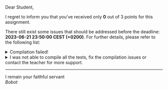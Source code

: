 Dear Student,

I regret to inform you that you've received only **0** out of 3 points for this assignment.

There still exist some issues that should be addressed before the deadline: **2023-06-21 23:50:00 CEST (+0200)**. For further details, please refer to the following list:

<details><summary>Compilation failed!</summary>##&nbsp;details&nbsp;(tip&nbsp;read&nbsp;from&nbsp;top&nbsp;to&nbsp;end):<br>```[&nbsp;14%]&nbsp;Building&nbsp;CXX&nbsp;object&nbsp;unitTests/lib/googletest/CMakeFiles/gtest.dir/src/gtest-all.cc.o<br>[&nbsp;28%]&nbsp;Linking&nbsp;CXX&nbsp;static&nbsp;library&nbsp;../../../lib/libgtest.a<br>[&nbsp;28%]&nbsp;Built&nbsp;target&nbsp;gtest<br>[&nbsp;42%]&nbsp;Building&nbsp;CXX&nbsp;object&nbsp;unitTests/lib/googletest/CMakeFiles/gtest_main.dir/src/gtest_main.cc.o<br>[&nbsp;57%]&nbsp;Linking&nbsp;CXX&nbsp;static&nbsp;library&nbsp;../../../lib/libgtest_main.a<br>[&nbsp;57%]&nbsp;Built&nbsp;target&nbsp;gtest_main<br>[&nbsp;71%]&nbsp;Building&nbsp;CXX&nbsp;object&nbsp;unitTests/CMakeFiles/unit_tests.dir/FileMatrixTests.cpp.o<br>[&nbsp;85%]&nbsp;Building&nbsp;CXX&nbsp;object&nbsp;unitTests/CMakeFiles/unit_tests.dir/__/FileMatrix.cpp.o<br>[100%]&nbsp;Linking&nbsp;CXX&nbsp;executable&nbsp;../bin/unit_tests<br>/usr/bin/ld:&nbsp;CMakeFiles/unit_tests.dir/FileMatrixTests.cpp.o:&nbsp;in&nbsp;function&nbsp;`FileMatrixTester_initialisationOfSingleElementMatrix_expectedFileCreated_Test::TestBody()':<br>FileMatrixTests.cpp:(.text+0x43e):&nbsp;undefined&nbsp;reference&nbsp;to&nbsp;`FileMatrix<int,&nbsp;unsigned&nbsp;long>::FileMatrix(unsigned&nbsp;long,&nbsp;unsigned&nbsp;long,&nbsp;std::__cxx11::basic_string<char,&nbsp;std::char_traits<char>,&nbsp;std::allocator<char>&nbsp;>&nbsp;const&)'<br>/usr/bin/ld:&nbsp;FileMatrixTests.cpp:(.text+0x707):&nbsp;undefined&nbsp;reference&nbsp;to&nbsp;`FileMatrix<int,&nbsp;unsigned&nbsp;long>::~FileMatrix()'<br>/usr/bin/ld:&nbsp;FileMatrixTests.cpp:(.text+0x859):&nbsp;undefined&nbsp;reference&nbsp;to&nbsp;`FileMatrix<int,&nbsp;unsigned&nbsp;long>::~FileMatrix()'<br>/usr/bin/ld:&nbsp;CMakeFiles/unit_tests.dir/FileMatrixTests.cpp.o:&nbsp;in&nbsp;function&nbsp;`FileMatrixTester_initialisationOfMatrixSingleColumnButMultipleRows_expectedFileWithProperSizeCreated_Test::TestBody()':<br>FileMatrixTests.cpp:(.text+0x9bc):&nbsp;undefined&nbsp;reference&nbsp;to&nbsp;`FileMatrix<float,&nbsp;unsigned&nbsp;long>::FileMatrix(unsigned&nbsp;long,&nbsp;unsigned&nbsp;long,&nbsp;std::__cxx11::basic_string<char,&nbsp;std::char_traits<char>,&nbsp;std::allocator<char>&nbsp;>&nbsp;const&)'<br>/usr/bin/ld:&nbsp;FileMatrixTests.cpp:(.text+0xc85):&nbsp;undefined&nbsp;reference&nbsp;to&nbsp;`FileMatrix<float,&nbsp;unsigned&nbsp;long>::~FileMatrix()'<br>/usr/bin/ld:&nbsp;FileMatrixTests.cpp:(.text+0xdd7):&nbsp;undefined&nbsp;reference&nbsp;to&nbsp;`FileMatrix<float,&nbsp;unsigned&nbsp;long>::~FileMatrix()'<br>/usr/bin/ld:&nbsp;CMakeFiles/unit_tests.dir/FileMatrixTests.cpp.o:&nbsp;in&nbsp;function&nbsp;`FileMatrixTester_initialisationOfMatrixMultipleColumnAndSingleRow_expectedFileWithProperSizeCreated_Test::TestBody()':<br>FileMatrixTests.cpp:(.text+0xf3a):&nbsp;undefined&nbsp;reference&nbsp;to&nbsp;`FileMatrix<double,&nbsp;unsigned&nbsp;long>::FileMatrix(unsigned&nbsp;long,&nbsp;unsigned&nbsp;long,&nbsp;std::__cxx11::basic_string<char,&nbsp;std::char_traits<char>,&nbsp;std::allocator<char>&nbsp;>&nbsp;const&)'<br>/usr/bin/ld:&nbsp;FileMatrixTests.cpp:(.text+0x1203):&nbsp;undefined&nbsp;reference&nbsp;to&nbsp;`FileMatrix<double,&nbsp;unsigned&nbsp;long>::~FileMatrix()'<br>/usr/bin/ld:&nbsp;FileMatrixTests.cpp:(.text+0x1355):&nbsp;undefined&nbsp;reference&nbsp;to&nbsp;`FileMatrix<double,&nbsp;unsigned&nbsp;long>::~FileMatrix()'<br>/usr/bin/ld:&nbsp;CMakeFiles/unit_tests.dir/FileMatrixTests.cpp.o:&nbsp;in&nbsp;function&nbsp;`FileMatrixTester_initialisationOfSquareMatrixMultipleColumnAndMultipleRows_expectedFileWithProperSizeCreated_Test::TestBody()':<br>FileMatrixTests.cpp:(.text+0x14b8):&nbsp;undefined&nbsp;reference&nbsp;to&nbsp;`FileMatrix<long&nbsp;long,&nbsp;unsigned&nbsp;long>::FileMatrix(unsigned&nbsp;long,&nbsp;unsigned&nbsp;long,&nbsp;std::__cxx11::basic_string<char,&nbsp;std::char_traits<char>,&nbsp;std::allocator<char>&nbsp;>&nbsp;const&)'<br>/usr/bin/ld:&nbsp;FileMatrixTests.cpp:(.text+0x1781):&nbsp;undefined&nbsp;reference&nbsp;to&nbsp;`FileMatrix<long&nbsp;long,&nbsp;unsigned&nbsp;long>::~FileMatrix()'<br>/usr/bin/ld:&nbsp;FileMatrixTests.cpp:(.text+0x18d3):&nbsp;undefined&nbsp;reference&nbsp;to&nbsp;`FileMatrix<long&nbsp;long,&nbsp;unsigned&nbsp;long>::~FileMatrix()'<br>/usr/bin/ld:&nbsp;CMakeFiles/unit_tests.dir/FileMatrixTests.cpp.o:&nbsp;in&nbsp;function&nbsp;`FileMatrixTester_accesingMatrixDataWithTooGreatIndex_expectedThrowingOutOfRangeException_Test::TestBody()':<br>FileMatrixTests.cpp:(.text+0x1a36):&nbsp;undefined&nbsp;reference&nbsp;to&nbsp;`FileMatrix<unsigned&nbsp;long,&nbsp;unsigned&nbsp;long>::FileMatrix(unsigned&nbsp;long,&nbsp;unsigned&nbsp;long,&nbsp;std::__cxx11::basic_string<char,&nbsp;std::char_traits<char>,&nbsp;std::allocator<char>&nbsp;>&nbsp;const&)'<br>/usr/bin/ld:&nbsp;FileMatrixTests.cpp:(.text+0x1ab2):&nbsp;undefined&nbsp;reference&nbsp;to&nbsp;`FileMatrix<unsigned&nbsp;long,&nbsp;unsigned&nbsp;long>::operator[](unsigned&nbsp;long)'<br>/usr/bin/ld:&nbsp;FileMatrixTests.cpp:(.text+0x1e4e):&nbsp;undefined&nbsp;reference&nbsp;to&nbsp;`FileMatrix<unsigned&nbsp;long,&nbsp;unsigned&nbsp;long>::~FileMatrix()'<br>/usr/bin/ld:&nbsp;FileMatrixTests.cpp:(.text+0x2160):&nbsp;undefined&nbsp;reference&nbsp;to&nbsp;`FileMatrix<unsigned&nbsp;long,&nbsp;unsigned&nbsp;long>::~FileMatrix()'<br>/usr/bin/ld:&nbsp;CMakeFiles/unit_tests.dir/FileMatrixTests.cpp.o:&nbsp;in&nbsp;function&nbsp;`FileMatrixTester_accesingMatrixElementsWithIndex_expectedSucessfullWriteAndRead_Test::TestBody()':<br>FileMatrixTests.cpp:(.text+0x22c2):&nbsp;undefined&nbsp;reference&nbsp;to&nbsp;`FileMatrix<char,&nbsp;unsigned&nbsp;long>::FileMatrix(unsigned&nbsp;long,&nbsp;unsigned&nbsp;long,&nbsp;std::__cxx11::basic_string<char,&nbsp;std::char_traits<char>,&nbsp;std::allocator<char>&nbsp;>&nbsp;const&)'<br>/usr/bin/ld:&nbsp;FileMatrixTests.cpp:(.text+0x2345):&nbsp;undefined&nbsp;reference&nbsp;to&nbsp;`FileMatrix<char,&nbsp;unsigned&nbsp;long>::operator[](unsigned&nbsp;long)'<br>/usr/bin/ld:&nbsp;FileMatrixTests.cpp:(.text+0x23b2):&nbsp;undefined&nbsp;reference&nbsp;to&nbsp;`FileMatrix<char,&nbsp;unsigned&nbsp;long>::flush()'<br>/usr/bin/ld:&nbsp;FileMatrixTests.cpp:(.text+0x26c7):&nbsp;undefined&nbsp;reference&nbsp;to&nbsp;`FileMatrix<char,&nbsp;unsigned&nbsp;long>::~FileMatrix()'<br>/usr/bin/ld:&nbsp;FileMatrixTests.cpp:(.text+0x2828):&nbsp;undefined&nbsp;reference&nbsp;to&nbsp;`FileMatrix<char,&nbsp;unsigned&nbsp;long>::~FileMatrix()'<br>/usr/bin/ld:&nbsp;CMakeFiles/unit_tests.dir/FileMatrixTests.cpp.o:&nbsp;in&nbsp;function&nbsp;`FileMatrixTester_comparingOfMatrixesWithTheSameData_expectedComparationReturnsTrue_Test::TestBody()':<br>FileMatrixTests.cpp:(.text+0x2a47):&nbsp;undefined&nbsp;reference&nbsp;to&nbsp;`FileMatrix<signed&nbsp;char,&nbsp;unsigned&nbsp;long>::FileMatrix(unsigned&nbsp;long,&nbsp;unsigned&nbsp;long,&nbsp;std::__cxx11::basic_string<char,&nbsp;std::char_traits<char>,&nbsp;std::allocator<char>&nbsp;>&nbsp;const&)'<br>/usr/bin/ld:&nbsp;FileMatrixTests.cpp:(.text+0x2a6a):&nbsp;undefined&nbsp;reference&nbsp;to&nbsp;`FileMatrix<signed&nbsp;char,&nbsp;unsigned&nbsp;long>::FileMatrix(unsigned&nbsp;long,&nbsp;unsigned&nbsp;long,&nbsp;std::__cxx11::basic_string<char,&nbsp;std::char_traits<char>,&nbsp;std::allocator<char>&nbsp;>&nbsp;const&)'<br>/usr/bin/ld:&nbsp;FileMatrixTests.cpp:(.text+0x2af0):&nbsp;undefined&nbsp;reference&nbsp;to&nbsp;`FileMatrix<signed&nbsp;char,&nbsp;unsigned&nbsp;long>::operator[](unsigned&nbsp;long)'<br>/usr/bin/ld:&nbsp;FileMatrixTests.cpp:(.text+0x2b1e):&nbsp;undefined&nbsp;reference&nbsp;to&nbsp;`FileMatrix<signed&nbsp;char,&nbsp;unsigned&nbsp;long>::operator[](unsigned&nbsp;long)'<br>/usr/bin/ld:&nbsp;FileMatrixTests.cpp:(.text+0x2b8b):&nbsp;undefined&nbsp;reference&nbsp;to&nbsp;`FileMatrix<signed&nbsp;char,&nbsp;unsigned&nbsp;long>::flush()'<br>/usr/bin/ld:&nbsp;FileMatrixTests.cpp:(.text+0x2b9a):&nbsp;undefined&nbsp;reference&nbsp;to&nbsp;`FileMatrix<signed&nbsp;char,&nbsp;unsigned&nbsp;long>::flush()'<br>/usr/bin/ld:&nbsp;FileMatrixTests.cpp:(.text+0x324c):&nbsp;undefined&nbsp;reference&nbsp;to&nbsp;`FileMatrix<signed&nbsp;char,&nbsp;unsigned&nbsp;long>::~FileMatrix()'<br>/usr/bin/ld:&nbsp;FileMatrixTests.cpp:(.text+0x326c):&nbsp;undefined&nbsp;reference&nbsp;to&nbsp;`FileMatrix<signed&nbsp;char,&nbsp;unsigned&nbsp;long>::~FileMatrix()'<br>/usr/bin/ld:&nbsp;FileMatrixTests.cpp:(.text+0x3539):&nbsp;undefined&nbsp;reference&nbsp;to&nbsp;`FileMatrix<signed&nbsp;char,&nbsp;unsigned&nbsp;long>::~FileMatrix()'<br>/usr/bin/ld:&nbsp;FileMatrixTests.cpp:(.text+0x3551):&nbsp;undefined&nbsp;reference&nbsp;to&nbsp;`FileMatrix<signed&nbsp;char,&nbsp;unsigned&nbsp;long>::~FileMatrix()'<br>/usr/bin/ld:&nbsp;CMakeFiles/unit_tests.dir/FileMatrixTests.cpp.o:&nbsp;in&nbsp;function&nbsp;`FileMatrixTester_comparingDifferentMatrixesWithTheSameNumberOfRowsAndColumnsButDifferentData_expectedComparationReturnsFalse_Test::TestBody()':<br>FileMatrixTests.cpp:(.text+0x37a1):&nbsp;undefined&nbsp;reference&nbsp;to&nbsp;`FileMatrix<long,&nbsp;unsigned&nbsp;long>::FileMatrix(unsigned&nbsp;long,&nbsp;unsigned&nbsp;long,&nbsp;std::__cxx11::basic_string<char,&nbsp;std::char_traits<char>,&nbsp;std::allocator<char>&nbsp;>&nbsp;const&)'<br>/usr/bin/ld:&nbsp;FileMatrixTests.cpp:(.text+0x37c4):&nbsp;undefined&nbsp;reference&nbsp;to&nbsp;`FileMatrix<long,&nbsp;unsigned&nbsp;long>::FileMatrix(unsigned&nbsp;long,&nbsp;unsigned&nbsp;long,&nbsp;std::__cxx11::basic_string<char,&nbsp;std::char_traits<char>,&nbsp;std::allocator<char>&nbsp;>&nbsp;const&)'<br>/usr/bin/ld:&nbsp;FileMatrixTests.cpp:(.text+0x3825):&nbsp;undefined&nbsp;reference&nbsp;to&nbsp;`FileMatrix<long,&nbsp;unsigned&nbsp;long>::operator[](unsigned&nbsp;long)'<br>/usr/bin/ld:&nbsp;FileMatrixTests.cpp:(.text+0x3859):&nbsp;undefined&nbsp;reference&nbsp;to&nbsp;`FileMatrix<long,&nbsp;unsigned&nbsp;long>::operator[](unsigned&nbsp;long)'<br>/usr/bin/ld:&nbsp;FileMatrixTests.cpp:(.text+0x38a8):&nbsp;undefined&nbsp;reference&nbsp;to&nbsp;`FileMatrix<long,&nbsp;unsigned&nbsp;long>::flush()'<br>/usr/bin/ld:&nbsp;FileMatrixTests.cpp:(.text+0x38b7):&nbsp;undefined&nbsp;reference&nbsp;to&nbsp;`FileMatrix<long,&nbsp;unsigned&nbsp;long>::flush()'<br>/usr/bin/ld:&nbsp;FileMatrixTests.cpp:(.text+0x38d8):&nbsp;undefined&nbsp;reference&nbsp;to&nbsp;`FileMatrix<long,&nbsp;unsigned&nbsp;long>::operator[](unsigned&nbsp;long)'<br>/usr/bin/ld:&nbsp;FileMatrixTests.cpp:(.text+0x3922):&nbsp;undefined&nbsp;reference&nbsp;to&nbsp;`FileMatrix<long,&nbsp;unsigned&nbsp;long>::flush()'<br>/usr/bin/ld:&nbsp;FileMatrixTests.cpp:(.text+0x3f5e):&nbsp;undefined&nbsp;reference&nbsp;to&nbsp;`FileMatrix<long,&nbsp;unsigned&nbsp;long>::~FileMatrix()'<br>/usr/bin/ld:&nbsp;FileMatrixTests.cpp:(.text+0x3f7e):&nbsp;undefined&nbsp;reference&nbsp;to&nbsp;`FileMatrix<long,&nbsp;unsigned&nbsp;long>::~FileMatrix()'<br>/usr/bin/ld:&nbsp;FileMatrixTests.cpp:(.text+0x423c):&nbsp;undefined&nbsp;reference&nbsp;to&nbsp;`FileMatrix<long,&nbsp;unsigned&nbsp;long>::~FileMatrix()'<br>/usr/bin/ld:&nbsp;FileMatrixTests.cpp:(.text+0x4254):&nbsp;undefined&nbsp;reference&nbsp;to&nbsp;`FileMatrix<long,&nbsp;unsigned&nbsp;long>::~FileMatrix()'<br>/usr/bin/ld:&nbsp;CMakeFiles/unit_tests.dir/FileMatrixTests.cpp.o:&nbsp;in&nbsp;function&nbsp;`FileMatrixTester_copyConstruction_expectedFileCopiedWithEqualBinaryData_Test::TestBody()':<br>FileMatrixTests.cpp:(.text+0x446e):&nbsp;undefined&nbsp;reference&nbsp;to&nbsp;`FileMatrix<int,&nbsp;unsigned&nbsp;long>::FileMatrix(unsigned&nbsp;long,&nbsp;unsigned&nbsp;long,&nbsp;std::__cxx11::basic_string<char,&nbsp;std::char_traits<char>,&nbsp;std::allocator<char>&nbsp;>&nbsp;const&)'<br>/usr/bin/ld:&nbsp;FileMatrixTests.cpp:(.text+0x4507):&nbsp;undefined&nbsp;reference&nbsp;to&nbsp;`FileMatrix<int,&nbsp;unsigned&nbsp;long>::operator[](unsigned&nbsp;long)'<br>/usr/bin/ld:&nbsp;FileMatrixTests.cpp:(.text+0x457e):&nbsp;undefined&nbsp;reference&nbsp;to&nbsp;`FileMatrix<int,&nbsp;unsigned&nbsp;long>::flush()'<br>/usr/bin/ld:&nbsp;FileMatrixTests.cpp:(.text+0x4597):&nbsp;undefined&nbsp;reference&nbsp;to&nbsp;`FileMatrix<int,&nbsp;unsigned&nbsp;long>::FileMatrix(FileMatrix<int,&nbsp;unsigned&nbsp;long>&nbsp;const&)'<br>/usr/bin/ld:&nbsp;FileMatrixTests.cpp:(.text+0x4bfd):&nbsp;undefined&nbsp;reference&nbsp;to&nbsp;`FileMatrix<int,&nbsp;unsigned&nbsp;long>::~FileMatrix()'<br>/usr/bin/ld:&nbsp;FileMatrixTests.cpp:(.text+0x4c3d):&nbsp;undefined&nbsp;reference&nbsp;to&nbsp;`FileMatrix<int,&nbsp;unsigned&nbsp;long>::~FileMatrix()'<br>/usr/bin/ld:&nbsp;FileMatrixTests.cpp:(.text+0x4eeb):&nbsp;undefined&nbsp;reference&nbsp;to&nbsp;`FileMatrix<int,&nbsp;unsigned&nbsp;long>::~FileMatrix()'<br>/usr/bin/ld:&nbsp;FileMatrixTests.cpp:(.text+0x4f12):&nbsp;undefined&nbsp;reference&nbsp;to&nbsp;`FileMatrix<int,&nbsp;unsigned&nbsp;long>::~FileMatrix()'<br>/usr/bin/ld:&nbsp;CMakeFiles/unit_tests.dir/FileMatrixTests.cpp.o:&nbsp;in&nbsp;function&nbsp;`FileMatrixTester_assignmentOperatorCopying_expectedMatricesTheSame_Test::TestBody()':<br>FileMatrixTests.cpp:(.text+0x5144):&nbsp;undefined&nbsp;reference&nbsp;to&nbsp;`FileMatrix<unsigned&nbsp;long&nbsp;long,&nbsp;unsigned&nbsp;long>::FileMatrix(unsigned&nbsp;long,&nbsp;unsigned&nbsp;long,&nbsp;std::__cxx11::basic_string<char,&nbsp;std::char_traits<char>,&nbsp;std::allocator<char>&nbsp;>&nbsp;const&)'<br>/usr/bin/ld:&nbsp;FileMatrixTests.cpp:(.text+0x5167):&nbsp;undefined&nbsp;reference&nbsp;to&nbsp;`FileMatrix<unsigned&nbsp;long&nbsp;long,&nbsp;unsigned&nbsp;long>::FileMatrix(unsigned&nbsp;long,&nbsp;unsigned&nbsp;long,&nbsp;std::__cxx11::basic_string<char,&nbsp;std::char_traits<char>,&nbsp;std::allocator<char>&nbsp;>&nbsp;const&)'<br>/usr/bin/ld:&nbsp;FileMatrixTests.cpp:(.text+0x51fe):&nbsp;undefined&nbsp;reference&nbsp;to&nbsp;`FileMatrix<unsigned&nbsp;long&nbsp;long,&nbsp;unsigned&nbsp;long>::operator[](unsigned&nbsp;long)'<br>/usr/bin/ld:&nbsp;FileMatrixTests.cpp:(.text+0x5277):&nbsp;undefined&nbsp;reference&nbsp;to&nbsp;`FileMatrix<unsigned&nbsp;long&nbsp;long,&nbsp;unsigned&nbsp;long>::flush()'<br>/usr/bin/ld:&nbsp;FileMatrixTests.cpp:(.text+0x5290):&nbsp;undefined&nbsp;reference&nbsp;to&nbsp;`FileMatrix<unsigned&nbsp;long&nbsp;long,&nbsp;unsigned&nbsp;long>::operator=(FileMatrix<unsigned&nbsp;long&nbsp;long,&nbsp;unsigned&nbsp;long>&nbsp;const&)'<br>/usr/bin/ld:&nbsp;FileMatrixTests.cpp:(.text+0x529f):&nbsp;undefined&nbsp;reference&nbsp;to&nbsp;`FileMatrix<unsigned&nbsp;long&nbsp;long,&nbsp;unsigned&nbsp;long>::flush()'<br>/usr/bin/ld:&nbsp;FileMatrixTests.cpp:(.text+0x594f):&nbsp;undefined&nbsp;reference&nbsp;to&nbsp;`FileMatrix<unsigned&nbsp;long&nbsp;long,&nbsp;unsigned&nbsp;long>::~FileMatrix()'<br>/usr/bin/ld:&nbsp;FileMatrixTests.cpp:(.text+0x596f):&nbsp;undefined&nbsp;reference&nbsp;to&nbsp;`FileMatrix<unsigned&nbsp;long&nbsp;long,&nbsp;unsigned&nbsp;long>::~FileMatrix()'<br>/usr/bin/ld:&nbsp;FileMatrixTests.cpp:(.text+0x5c2c):&nbsp;undefined&nbsp;reference&nbsp;to&nbsp;`FileMatrix<unsigned&nbsp;long&nbsp;long,&nbsp;unsigned&nbsp;long>::~FileMatrix()'<br>/usr/bin/ld:&nbsp;FileMatrixTests.cpp:(.text+0x5c44):&nbsp;undefined&nbsp;reference&nbsp;to&nbsp;`FileMatrix<unsigned&nbsp;long&nbsp;long,&nbsp;unsigned&nbsp;long>::~FileMatrix()'<br>/usr/bin/ld:&nbsp;CMakeFiles/unit_tests.dir/FileMatrixTests.cpp.o:&nbsp;in&nbsp;function&nbsp;`FileMatrixTester_moveConstruction_expectedFileMovedButSourceObjectUsable_Test::TestBody()':<br>FileMatrixTests.cpp:(.text+0x5e76):&nbsp;undefined&nbsp;reference&nbsp;to&nbsp;`FileMatrix<short,&nbsp;unsigned&nbsp;long>::FileMatrix(unsigned&nbsp;long,&nbsp;unsigned&nbsp;long,&nbsp;std::__cxx11::basic_string<char,&nbsp;std::char_traits<char>,&nbsp;std::allocator<char>&nbsp;>&nbsp;const&)'<br>/usr/bin/ld:&nbsp;FileMatrixTests.cpp:(.text+0x5f0f):&nbsp;undefined&nbsp;reference&nbsp;to&nbsp;`FileMatrix<short,&nbsp;unsigned&nbsp;long>::operator[](unsigned&nbsp;long)'<br>/usr/bin/ld:&nbsp;FileMatrixTests.cpp:(.text+0x5f87):&nbsp;undefined&nbsp;reference&nbsp;to&nbsp;`FileMatrix<short,&nbsp;unsigned&nbsp;long>::flush()'<br>/usr/bin/ld:&nbsp;FileMatrixTests.cpp:(.text+0x5fab):&nbsp;undefined&nbsp;reference&nbsp;to&nbsp;`FileMatrix<short,&nbsp;unsigned&nbsp;long>::FileMatrix(FileMatrix<short,&nbsp;unsigned&nbsp;long>&&)'<br>/usr/bin/ld:&nbsp;FileMatrixTests.cpp:(.text+0x66ec):&nbsp;undefined&nbsp;reference&nbsp;to&nbsp;`FileMatrix<short,&nbsp;unsigned&nbsp;long>::operator=(FileMatrix<short,&nbsp;unsigned&nbsp;long>&nbsp;const&)'<br>/usr/bin/ld:&nbsp;FileMatrixTests.cpp:(.text+0x67f7):&nbsp;undefined&nbsp;reference&nbsp;to&nbsp;`FileMatrix<short,&nbsp;unsigned&nbsp;long>::~FileMatrix()'<br>/usr/bin/ld:&nbsp;FileMatrixTests.cpp:(.text+0x6837):&nbsp;undefined&nbsp;reference&nbsp;to&nbsp;`FileMatrix<short,&nbsp;unsigned&nbsp;long>::~FileMatrix()'<br>/usr/bin/ld:&nbsp;FileMatrixTests.cpp:(.text+0x6b63):&nbsp;undefined&nbsp;reference&nbsp;to&nbsp;`FileMatrix<short,&nbsp;unsigned&nbsp;long>::~FileMatrix()'<br>/usr/bin/ld:&nbsp;FileMatrixTests.cpp:(.text+0x6b8a):&nbsp;undefined&nbsp;reference&nbsp;to&nbsp;`FileMatrix<short,&nbsp;unsigned&nbsp;long>::~FileMatrix()'<br>/usr/bin/ld:&nbsp;CMakeFiles/unit_tests.dir/FileMatrixTests.cpp.o:&nbsp;in&nbsp;function&nbsp;`FileMatrixTester_assignmentOperatorMoving_expectedFileMovedButSourceObjectUsable_Test::TestBody()':<br>FileMatrixTests.cpp:(.text+0x6dbc):&nbsp;undefined&nbsp;reference&nbsp;to&nbsp;`FileMatrix<unsigned&nbsp;long&nbsp;long,&nbsp;unsigned&nbsp;long>::FileMatrix(unsigned&nbsp;long,&nbsp;unsigned&nbsp;long,&nbsp;std::__cxx11::basic_string<char,&nbsp;std::char_traits<char>,&nbsp;std::allocator<char>&nbsp;>&nbsp;const&)'<br>/usr/bin/ld:&nbsp;FileMatrixTests.cpp:(.text+0x6e6c):&nbsp;undefined&nbsp;reference&nbsp;to&nbsp;`FileMatrix<unsigned&nbsp;long&nbsp;long,&nbsp;unsigned&nbsp;long>::operator[](unsigned&nbsp;long)'<br>/usr/bin/ld:&nbsp;FileMatrixTests.cpp:(.text+0x6ee5):&nbsp;undefined&nbsp;reference&nbsp;to&nbsp;`FileMatrix<unsigned&nbsp;long&nbsp;long,&nbsp;unsigned&nbsp;long>::flush()'<br>/usr/bin/ld:&nbsp;FileMatrixTests.cpp:(.text+0x6f09):&nbsp;undefined&nbsp;reference&nbsp;to&nbsp;`FileMatrix<unsigned&nbsp;long&nbsp;long,&nbsp;unsigned&nbsp;long>::operator=(FileMatrix<unsigned&nbsp;long&nbsp;long,&nbsp;unsigned&nbsp;long>&&)'<br>/usr/bin/ld:&nbsp;FileMatrixTests.cpp:(.text+0x6f18):&nbsp;undefined&nbsp;reference&nbsp;to&nbsp;`FileMatrix<unsigned&nbsp;long&nbsp;long,&nbsp;unsigned&nbsp;long>::flush()'<br>/usr/bin/ld:&nbsp;FileMatrixTests.cpp:(.text+0x7659):&nbsp;undefined&nbsp;reference&nbsp;to&nbsp;`FileMatrix<unsigned&nbsp;long&nbsp;long,&nbsp;unsigned&nbsp;long>::operator=(FileMatrix<unsigned&nbsp;long&nbsp;long,&nbsp;unsigned&nbsp;long>&nbsp;const&)'<br>/usr/bin/ld:&nbsp;FileMatrixTests.cpp:(.text+0x7784):&nbsp;undefined&nbsp;reference&nbsp;to&nbsp;`FileMatrix<unsigned&nbsp;long&nbsp;long,&nbsp;unsigned&nbsp;long>::~FileMatrix()'<br>/usr/bin/ld:&nbsp;FileMatrixTests.cpp:(.text+0x77a4):&nbsp;undefined&nbsp;reference&nbsp;to&nbsp;`FileMatrix<unsigned&nbsp;long&nbsp;long,&nbsp;unsigned&nbsp;long>::~FileMatrix()'<br>/usr/bin/ld:&nbsp;FileMatrixTests.cpp:(.text+0x7adf):&nbsp;undefined&nbsp;reference&nbsp;to&nbsp;`FileMatrix<unsigned&nbsp;long&nbsp;long,&nbsp;unsigned&nbsp;long>::~FileMatrix()'<br>/usr/bin/ld:&nbsp;FileMatrixTests.cpp:(.text+0x7af7):&nbsp;undefined&nbsp;reference&nbsp;to&nbsp;`FileMatrix<unsigned&nbsp;long&nbsp;long,&nbsp;unsigned&nbsp;long>::~FileMatrix()'<br>/usr/bin/ld:&nbsp;CMakeFiles/unit_tests.dir/FileMatrixTests.cpp.o:&nbsp;in&nbsp;function&nbsp;`FileMatrixTester_containerHasBeginEndMethodsReturningIterator_Test::TestBody()':<br>FileMatrixTests.cpp:(.text+0x7ca2):&nbsp;undefined&nbsp;reference&nbsp;to&nbsp;`FileMatrix<char,&nbsp;unsigned&nbsp;long>::FileMatrix(unsigned&nbsp;long,&nbsp;unsigned&nbsp;long,&nbsp;std::__cxx11::basic_string<char,&nbsp;std::char_traits<char>,&nbsp;std::allocator<char>&nbsp;>&nbsp;const&)'<br>/usr/bin/ld:&nbsp;FileMatrixTests.cpp:(.text+0x7d25):&nbsp;undefined&nbsp;reference&nbsp;to&nbsp;`FileMatrix<char,&nbsp;unsigned&nbsp;long>::operator[](unsigned&nbsp;long)'<br>/usr/bin/ld:&nbsp;FileMatrixTests.cpp:(.text+0x7d92):&nbsp;undefined&nbsp;reference&nbsp;to&nbsp;`FileMatrix<char,&nbsp;unsigned&nbsp;long>::flush()'<br>/usr/bin/ld:&nbsp;FileMatrixTests.cpp:(.text+0x812c):&nbsp;undefined&nbsp;reference&nbsp;to&nbsp;`FileMatrix<char,&nbsp;unsigned&nbsp;long>::~FileMatrix()'<br>/usr/bin/ld:&nbsp;FileMatrixTests.cpp:(.text+0x82bd):&nbsp;undefined&nbsp;reference&nbsp;to&nbsp;`FileMatrix<char,&nbsp;unsigned&nbsp;long>::~FileMatrix()'<br>/usr/bin/ld:&nbsp;CMakeFiles/unit_tests.dir/FileMatrixTests.cpp.o:&nbsp;in&nbsp;function&nbsp;`FileMatrixTester_containerHasIteratowWorkingWithForLoop_Test::TestBody()':<br>FileMatrixTests.cpp:(.text+0x8420):&nbsp;undefined&nbsp;reference&nbsp;to&nbsp;`FileMatrix<int,&nbsp;unsigned&nbsp;long>::FileMatrix(unsigned&nbsp;long,&nbsp;unsigned&nbsp;long,&nbsp;std::__cxx11::basic_string<char,&nbsp;std::char_traits<char>,&nbsp;std::allocator<char>&nbsp;>&nbsp;const&)'<br>/usr/bin/ld:&nbsp;FileMatrixTests.cpp:(.text+0x84a6):&nbsp;undefined&nbsp;reference&nbsp;to&nbsp;`FileMatrix<int,&nbsp;unsigned&nbsp;long>::operator[](unsigned&nbsp;long)'<br>/usr/bin/ld:&nbsp;FileMatrixTests.cpp:(.text+0x851a):&nbsp;undefined&nbsp;reference&nbsp;to&nbsp;`FileMatrix<int,&nbsp;unsigned&nbsp;long>::flush()'<br>/usr/bin/ld:&nbsp;FileMatrixTests.cpp:(.text+0x88b4):&nbsp;undefined&nbsp;reference&nbsp;to&nbsp;`FileMatrix<int,&nbsp;unsigned&nbsp;long>::~FileMatrix()'<br>/usr/bin/ld:&nbsp;FileMatrixTests.cpp:(.text+0x8a45):&nbsp;undefined&nbsp;reference&nbsp;to&nbsp;`FileMatrix<int,&nbsp;unsigned&nbsp;long>::~FileMatrix()'<br>/usr/bin/ld:&nbsp;CMakeFiles/unit_tests.dir/FileMatrixTests.cpp.o:&nbsp;in&nbsp;function&nbsp;`FileMatrixTester_containerHasIteratowWorkingWithStl_Test::TestBody()':<br>FileMatrixTests.cpp:(.text+0x8ba8):&nbsp;undefined&nbsp;reference&nbsp;to&nbsp;`FileMatrix<int,&nbsp;unsigned&nbsp;long>::FileMatrix(unsigned&nbsp;long,&nbsp;unsigned&nbsp;long,&nbsp;std::__cxx11::basic_string<char,&nbsp;std::char_traits<char>,&nbsp;std::allocator<char>&nbsp;>&nbsp;const&)'<br>/usr/bin/ld:&nbsp;FileMatrixTests.cpp:(.text+0x8c2e):&nbsp;undefined&nbsp;reference&nbsp;to&nbsp;`FileMatrix<int,&nbsp;unsigned&nbsp;long>::operator[](unsigned&nbsp;long)'<br>/usr/bin/ld:&nbsp;FileMatrixTests.cpp:(.text+0x8ca2):&nbsp;undefined&nbsp;reference&nbsp;to&nbsp;`FileMatrix<int,&nbsp;unsigned&nbsp;long>::flush()'<br>/usr/bin/ld:&nbsp;FileMatrixTests.cpp:(.text+0x903c):&nbsp;undefined&nbsp;reference&nbsp;to&nbsp;`FileMatrix<int,&nbsp;unsigned&nbsp;long>::~FileMatrix()'<br>/usr/bin/ld:&nbsp;FileMatrixTests.cpp:(.text+0x91cd):&nbsp;undefined&nbsp;reference&nbsp;to&nbsp;`FileMatrix<int,&nbsp;unsigned&nbsp;long>::~FileMatrix()'<br>/usr/bin/ld:&nbsp;CMakeFiles/unit_tests.dir/FileMatrixTests.cpp.o:&nbsp;in&nbsp;function&nbsp;`testing::AssertionResult&nbsp;testing::internal::CmpHelperEQ<FileMatrix<signed&nbsp;char,&nbsp;unsigned&nbsp;long>,&nbsp;FileMatrix<signed&nbsp;char,&nbsp;unsigned&nbsp;long>&nbsp;>(char&nbsp;const*,&nbsp;char&nbsp;const*,&nbsp;FileMatrix<signed&nbsp;char,&nbsp;unsigned&nbsp;long>&nbsp;const&,&nbsp;FileMatrix<signed&nbsp;char,&nbsp;unsigned&nbsp;long>&nbsp;const&)':<br>FileMatrixTests.cpp:(.text._ZN7testing8internal11CmpHelperEQI10FileMatrixIamES3_EENS_15AssertionResultEPKcS6_RKT_RKT0_[_ZN7testing8internal11CmpHelperEQI10FileMatrixIamES3_EENS_15AssertionResultEPKcS6_RKT_RKT0_]+0x3e):&nbsp;undefined&nbsp;reference&nbsp;to&nbsp;`FileMatrix<signed&nbsp;char,&nbsp;unsigned&nbsp;long>::operator==(FileMatrix<signed&nbsp;char,&nbsp;unsigned&nbsp;long>&nbsp;const&)&nbsp;const'<br>/usr/bin/ld:&nbsp;CMakeFiles/unit_tests.dir/FileMatrixTests.cpp.o:&nbsp;in&nbsp;function&nbsp;`FileMatrix<long,&nbsp;unsigned&nbsp;long>::operator!=(FileMatrix<long,&nbsp;unsigned&nbsp;long>&nbsp;const&)&nbsp;const':<br>FileMatrixTests.cpp:(.text._ZNK10FileMatrixIlmEneERKS0_[_ZNK10FileMatrixIlmEneERKS0_]+0x23):&nbsp;undefined&nbsp;reference&nbsp;to&nbsp;`FileMatrix<long,&nbsp;unsigned&nbsp;long>::operator==(FileMatrix<long,&nbsp;unsigned&nbsp;long>&nbsp;const&)&nbsp;const'<br>/usr/bin/ld:&nbsp;CMakeFiles/unit_tests.dir/FileMatrixTests.cpp.o:&nbsp;in&nbsp;function&nbsp;`testing::AssertionResult&nbsp;testing::internal::CmpHelperEQ<FileMatrix<int,&nbsp;unsigned&nbsp;long>,&nbsp;FileMatrix<int,&nbsp;unsigned&nbsp;long>&nbsp;>(char&nbsp;const*,&nbsp;char&nbsp;const*,&nbsp;FileMatrix<int,&nbsp;unsigned&nbsp;long>&nbsp;const&,&nbsp;FileMatrix<int,&nbsp;unsigned&nbsp;long>&nbsp;const&)':<br>FileMatrixTests.cpp:(.text._ZN7testing8internal11CmpHelperEQI10FileMatrixIimES3_EENS_15AssertionResultEPKcS6_RKT_RKT0_[_ZN7testing8internal11CmpHelperEQI10FileMatrixIimES3_EENS_15AssertionResultEPKcS6_RKT_RKT0_]+0x3e):&nbsp;undefined&nbsp;reference&nbsp;to&nbsp;`FileMatrix<int,&nbsp;unsigned&nbsp;long>::operator==(FileMatrix<int,&nbsp;unsigned&nbsp;long>&nbsp;const&)&nbsp;const'<br>/usr/bin/ld:&nbsp;CMakeFiles/unit_tests.dir/FileMatrixTests.cpp.o:&nbsp;in&nbsp;function&nbsp;`testing::AssertionResult&nbsp;testing::internal::CmpHelperEQ<FileMatrix<unsigned&nbsp;long&nbsp;long,&nbsp;unsigned&nbsp;long>,&nbsp;FileMatrix<unsigned&nbsp;long&nbsp;long,&nbsp;unsigned&nbsp;long>&nbsp;>(char&nbsp;const*,&nbsp;char&nbsp;const*,&nbsp;FileMatrix<unsigned&nbsp;long&nbsp;long,&nbsp;unsigned&nbsp;long>&nbsp;const&,&nbsp;FileMatrix<unsigned&nbsp;long&nbsp;long,&nbsp;unsigned&nbsp;long>&nbsp;const&)':<br>FileMatrixTests.cpp:(.text._ZN7testing8internal11CmpHelperEQI10FileMatrixIymES3_EENS_15AssertionResultEPKcS6_RKT_RKT0_[_ZN7testing8internal11CmpHelperEQI10FileMatrixIymES3_EENS_15AssertionResultEPKcS6_RKT_RKT0_]+0x3e):&nbsp;undefined&nbsp;reference&nbsp;to&nbsp;`FileMatrix<unsigned&nbsp;long&nbsp;long,&nbsp;unsigned&nbsp;long>::operator==(FileMatrix<unsigned&nbsp;long&nbsp;long,&nbsp;unsigned&nbsp;long>&nbsp;const&)&nbsp;const'<br>/usr/bin/ld:&nbsp;CMakeFiles/unit_tests.dir/FileMatrixTests.cpp.o:&nbsp;in&nbsp;function&nbsp;`FileMatrix<short,&nbsp;unsigned&nbsp;long>::operator!=(FileMatrix<short,&nbsp;unsigned&nbsp;long>&nbsp;const&)&nbsp;const':<br>FileMatrixTests.cpp:(.text._ZNK10FileMatrixIsmEneERKS0_[_ZNK10FileMatrixIsmEneERKS0_]+0x23):&nbsp;undefined&nbsp;reference&nbsp;to&nbsp;`FileMatrix<short,&nbsp;unsigned&nbsp;long>::operator==(FileMatrix<short,&nbsp;unsigned&nbsp;long>&nbsp;const&)&nbsp;const'<br>/usr/bin/ld:&nbsp;CMakeFiles/unit_tests.dir/FileMatrixTests.cpp.o:&nbsp;in&nbsp;function&nbsp;`testing::AssertionResult&nbsp;testing::internal::CmpHelperEQ<FileMatrix<short,&nbsp;unsigned&nbsp;long>,&nbsp;FileMatrix<short,&nbsp;unsigned&nbsp;long>&nbsp;>(char&nbsp;const*,&nbsp;char&nbsp;const*,&nbsp;FileMatrix<short,&nbsp;unsigned&nbsp;long>&nbsp;const&,&nbsp;FileMatrix<short,&nbsp;unsigned&nbsp;long>&nbsp;const&)':<br>FileMatrixTests.cpp:(.text._ZN7testing8internal11CmpHelperEQI10FileMatrixIsmES3_EENS_15AssertionResultEPKcS6_RKT_RKT0_[_ZN7testing8internal11CmpHelperEQI10FileMatrixIsmES3_EENS_15AssertionResultEPKcS6_RKT_RKT0_]+0x3e):&nbsp;undefined&nbsp;reference&nbsp;to&nbsp;`FileMatrix<short,&nbsp;unsigned&nbsp;long>::operator==(FileMatrix<short,&nbsp;unsigned&nbsp;long>&nbsp;const&)&nbsp;const'<br>/usr/bin/ld:&nbsp;CMakeFiles/unit_tests.dir/FileMatrixTests.cpp.o:&nbsp;in&nbsp;function&nbsp;`FileMatrix<unsigned&nbsp;long&nbsp;long,&nbsp;unsigned&nbsp;long>::operator!=(FileMatrix<unsigned&nbsp;long&nbsp;long,&nbsp;unsigned&nbsp;long>&nbsp;const&)&nbsp;const':<br>FileMatrixTests.cpp:(.text._ZNK10FileMatrixIymEneERKS0_[_ZNK10FileMatrixIymEneERKS0_]+0x23):&nbsp;undefined&nbsp;reference&nbsp;to&nbsp;`FileMatrix<unsigned&nbsp;long&nbsp;long,&nbsp;unsigned&nbsp;long>::operator==(FileMatrix<unsigned&nbsp;long&nbsp;long,&nbsp;unsigned&nbsp;long>&nbsp;const&)&nbsp;const'<br>/usr/bin/ld:&nbsp;CMakeFiles/unit_tests.dir/__/FileMatrix.cpp.o:&nbsp;in&nbsp;function&nbsp;`FileMatrix<signed&nbsp;char,&nbsp;unsigned&nbsp;long>::operator!=(FileMatrix<signed&nbsp;char,&nbsp;unsigned&nbsp;long>&nbsp;const&)&nbsp;const':<br>FileMatrix.cpp:(.text._ZNK10FileMatrixIamEneERKS0_[_ZNK10FileMatrixIamEneERKS0_]+0x23):&nbsp;undefined&nbsp;reference&nbsp;to&nbsp;`FileMatrix<signed&nbsp;char,&nbsp;unsigned&nbsp;long>::operator==(FileMatrix<signed&nbsp;char,&nbsp;unsigned&nbsp;long>&nbsp;const&)&nbsp;const'<br>/usr/bin/ld:&nbsp;CMakeFiles/unit_tests.dir/__/FileMatrix.cpp.o:&nbsp;in&nbsp;function&nbsp;`FileMatrix<int,&nbsp;unsigned&nbsp;long>::operator!=(FileMatrix<int,&nbsp;unsigned&nbsp;long>&nbsp;const&)&nbsp;const':<br>FileMatrix.cpp:(.text._ZNK10FileMatrixIimEneERKS0_[_ZNK10FileMatrixIimEneERKS0_]+0x23):&nbsp;undefined&nbsp;reference&nbsp;to&nbsp;`FileMatrix<int,&nbsp;unsigned&nbsp;long>::operator==(FileMatrix<int,&nbsp;unsigned&nbsp;long>&nbsp;const&)&nbsp;const'<br>/usr/bin/ld:&nbsp;CMakeFiles/unit_tests.dir/__/FileMatrix.cpp.o:&nbsp;in&nbsp;function&nbsp;`FileMatrix<double,&nbsp;unsigned&nbsp;long>::operator!=(FileMatrix<double,&nbsp;unsigned&nbsp;long>&nbsp;const&)&nbsp;const':<br>FileMatrix.cpp:(.text._ZNK10FileMatrixIdmEneERKS0_[_ZNK10FileMatrixIdmEneERKS0_]+0x23):&nbsp;undefined&nbsp;reference&nbsp;to&nbsp;`FileMatrix<double,&nbsp;unsigned&nbsp;long>::operator==(FileMatrix<double,&nbsp;unsigned&nbsp;long>&nbsp;const&)&nbsp;const'<br>/usr/bin/ld:&nbsp;CMakeFiles/unit_tests.dir/__/FileMatrix.cpp.o:&nbsp;in&nbsp;function&nbsp;`FileMatrix<float,&nbsp;unsigned&nbsp;long>::operator!=(FileMatrix<float,&nbsp;unsigned&nbsp;long>&nbsp;const&)&nbsp;const':<br>FileMatrix.cpp:(.text._ZNK10FileMatrixIfmEneERKS0_[_ZNK10FileMatrixIfmEneERKS0_]+0x23):&nbsp;undefined&nbsp;reference&nbsp;to&nbsp;`FileMatrix<float,&nbsp;unsigned&nbsp;long>::operator==(FileMatrix<float,&nbsp;unsigned&nbsp;long>&nbsp;const&)&nbsp;const'<br>/usr/bin/ld:&nbsp;CMakeFiles/unit_tests.dir/__/FileMatrix.cpp.o:&nbsp;in&nbsp;function&nbsp;`FileMatrix<unsigned&nbsp;long,&nbsp;unsigned&nbsp;long>::operator!=(FileMatrix<unsigned&nbsp;long,&nbsp;unsigned&nbsp;long>&nbsp;const&)&nbsp;const':<br>FileMatrix.cpp:(.text._ZNK10FileMatrixImmEneERKS0_[_ZNK10FileMatrixImmEneERKS0_]+0x23):&nbsp;undefined&nbsp;reference&nbsp;to&nbsp;`FileMatrix<unsigned&nbsp;long,&nbsp;unsigned&nbsp;long>::operator==(FileMatrix<unsigned&nbsp;long,&nbsp;unsigned&nbsp;long>&nbsp;const&)&nbsp;const'<br>/usr/bin/ld:&nbsp;CMakeFiles/unit_tests.dir/__/FileMatrix.cpp.o:&nbsp;in&nbsp;function&nbsp;`FileMatrix<char,&nbsp;unsigned&nbsp;long>::operator!=(FileMatrix<char,&nbsp;unsigned&nbsp;long>&nbsp;const&)&nbsp;const':<br>FileMatrix.cpp:(.text._ZNK10FileMatrixIcmEneERKS0_[_ZNK10FileMatrixIcmEneERKS0_]+0x23):&nbsp;undefined&nbsp;reference&nbsp;to&nbsp;`FileMatrix<char,&nbsp;unsigned&nbsp;long>::operator==(FileMatrix<char,&nbsp;unsigned&nbsp;long>&nbsp;const&)&nbsp;const'<br>/usr/bin/ld:&nbsp;CMakeFiles/unit_tests.dir/__/FileMatrix.cpp.o:&nbsp;in&nbsp;function&nbsp;`FileMatrix<unsigned&nbsp;int,&nbsp;unsigned&nbsp;long>::operator!=(FileMatrix<unsigned&nbsp;int,&nbsp;unsigned&nbsp;long>&nbsp;const&)&nbsp;const':<br>FileMatrix.cpp:(.text._ZNK10FileMatrixIjmEneERKS0_[_ZNK10FileMatrixIjmEneERKS0_]+0x23):&nbsp;undefined&nbsp;reference&nbsp;to&nbsp;`FileMatrix<unsigned&nbsp;int,&nbsp;unsigned&nbsp;long>::operator==(FileMatrix<unsigned&nbsp;int,&nbsp;unsigned&nbsp;long>&nbsp;const&)&nbsp;const'<br>/usr/bin/ld:&nbsp;CMakeFiles/unit_tests.dir/__/FileMatrix.cpp.o:&nbsp;in&nbsp;function&nbsp;`FileMatrix<long&nbsp;long,&nbsp;unsigned&nbsp;long>::operator!=(FileMatrix<long&nbsp;long,&nbsp;unsigned&nbsp;long>&nbsp;const&)&nbsp;const':<br>FileMatrix.cpp:(.text._ZNK10FileMatrixIxmEneERKS0_[_ZNK10FileMatrixIxmEneERKS0_]+0x23):&nbsp;undefined&nbsp;reference&nbsp;to&nbsp;`FileMatrix<long&nbsp;long,&nbsp;unsigned&nbsp;long>::operator==(FileMatrix<long&nbsp;long,&nbsp;unsigned&nbsp;long>&nbsp;const&)&nbsp;const'<br>collect2:&nbsp;error:&nbsp;ld&nbsp;returned&nbsp;1&nbsp;exit&nbsp;status<br>make[3]:&nbsp;***&nbsp;[unitTests/CMakeFiles/unit_tests.dir/build.make:116:&nbsp;bin/unit_tests]&nbsp;Error&nbsp;1<br>make[2]:&nbsp;***&nbsp;[CMakeFiles/Makefile2:318:&nbsp;unitTests/CMakeFiles/unit_tests.dir/all]&nbsp;Error&nbsp;2<br>make[1]:&nbsp;***&nbsp;[CMakeFiles/Makefile2:325:&nbsp;unitTests/CMakeFiles/unit_tests.dir/rule]&nbsp;Error&nbsp;2<br>make:&nbsp;***&nbsp;[Makefile:247:&nbsp;unit_tests]&nbsp;Error&nbsp;2<br>```</details>
<details><summary>I was not able to compile all the tests, fix the compilation issues or contact the teacher for more support.</summary></details>

-----------
I remain your faithful servant\
_Bobot_